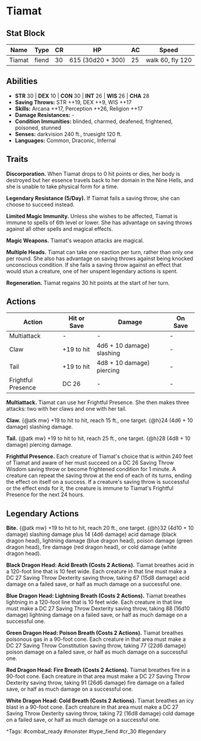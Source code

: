 # Tiamat

## Stat Block

| Name | Type | CR | HP | AC | Speed |
|------|------|----|----|----|-------|
| Tiamat | fiend | 30 | 615 (30d20 + 300) | 25 | walk 60, fly 120 |

## Abilities

- **STR** 30 | **DEX** 10 | **CON** 30 | **INT** 26 | **WIS** 26 | **CHA** 28
- **Saving Throws:** STR ++19, DEX ++9, WIS ++17  
- **Skills:** Arcana ++17, Perception ++26, Religion ++17  
- **Damage Resistances:** -  
- **Condition Immunities:** blinded, charmed, deafened, frightened, poisoned, stunned  
- **Senses:** darkvision 240 ft., truesight 120 ft.  
- **Languages:** Common, Draconic, Infernal

## Traits

**Discorporation.** When Tiamat drops to 0 hit points or dies, her body is destroyed but her essence travels back to her domain in the Nine Hells, and she is unable to take physical form for a time.

**Legendary Resistance (5/Day).** If Tiamat fails a saving throw, she can choose to succeed instead.

**Limited Magic Immunity.** Unless she wishes to be affected, Tiamat is immune to spells of 6th level or lower. She has advantage on saving throws against all other spells and magical effects.

**Magic Weapons.** Tiamat's weapon attacks are magical.

**Multiple Heads.** Tiamat can take one reaction per turn, rather than only one per round. She also has advantage on saving throws against being knocked unconscious condition. If she fails a saving throw against an effect that would stun a creature, one of her unspent legendary actions is spent.

**Regeneration.** Tiamat regains 30 hit points at the start of her turn.


## Actions

| Action | Hit or Save | Damage | On Save |
|--------|--------------|--------|----------|
| Multiattack | - | - | - |
| Claw | +19 to hit | 4d6 + 10 damage) slashing | - |
| Tail | +19 to hit | 4d8 + 10 damage) piercing | - |
| Frightful Presence | DC 26 | - | - |

**Multiattack.** Tiamat can use her Frightful Presence. She then makes three attacks: two with her claws and one with her tail.

**Claw.** {@atk mw} +19 to hit to hit, reach 15 ft., one target. {@h}24 (4d6 + 10 damage) slashing damage.

**Tail.** {@atk mw} +19 to hit to hit, reach 25 ft., one target. {@h}28 (4d8 + 10 damage) piercing damage.

**Frightful Presence.** Each creature of Tiamat's choice that is within 240 feet of Tiamat and aware of her must succeed on a DC 26 Saving Throw Wisdom saving throw or become frightened condition for 1 minute. A creature can repeat the saving throw at the end of each of its turns, ending the effect on itself on a success. If a creature's saving throw is successful or the effect ends for it, the creature is immune to Tiamat's Frightful Presence for the next 24 hours.

## Legendary Actions

**Bite.** {@atk mw} +19 to hit to hit, reach 20 ft., one target. {@h}32 (4d10 + 10 damage) slashing damage plus 14 (4d6 damage) acid damage (black dragon head), lightning damage (blue dragon head), poison damage (green dragon head), fire damage (red dragon head), or cold damage (white dragon head).

**Black Dragon Head: Acid Breath (Costs 2 Actions).** Tiamat breathes acid in a 120-foot line that is 10 feet wide. Each creature in that line must make a DC 27 Saving Throw Dexterity saving throw, taking 67 (15d8 damage) acid damage on a failed save, or half as much damage on a successful one.

**Blue Dragon Head: Lightning Breath (Costs 2 Actions).** Tiamat breathes lightning in a 120-foot line that is 10 feet wide. Each creature in that line must make a DC 27 Saving Throw Dexterity saving throw, taking 88 (16d10 damage) lightning damage on a failed save, or half as much damage on a successful one.

**Green Dragon Head: Poison Breath (Costs 2 Actions).** Tiamat breathes poisonous gas in a 90-foot cone. Each creature in that area must make a DC 27 Saving Throw Constitution saving throw, taking 77 (22d6 damage) poison damage on a failed save, or half as much damage on a successful one.

**Red Dragon Head: Fire Breath (Costs 2 Actions).** Tiamat breathes fire in a 90-foot cone. Each creature in that area must make a DC 27 Saving Throw Dexterity saving throw, taking 91 (26d6 damage) fire damage on a failed save, or half as much damage on a successful one.

**White Dragon Head: Cold Breath (Costs 2 Actions).** Tiamat breathes an icy blast in a 90-foot cone. Each creature in that area must make a DC 27 Saving Throw Dexterity saving throw, taking 72 (16d8 damage) cold damage on a failed save, or half as much damage on a successful one.



^Tags: #combat_ready #monster #type_fiend #cr_30 #legendary